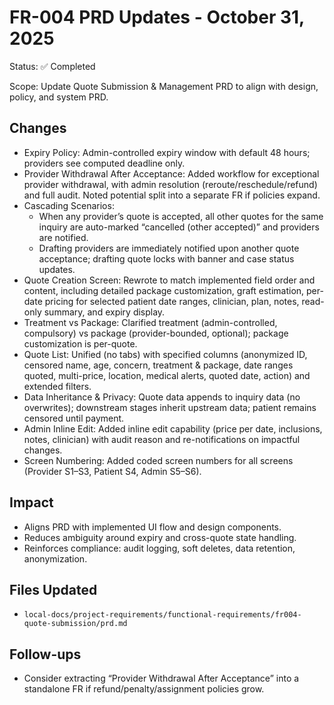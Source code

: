 # FR-004 PRD Updates - October 31, 2025

Status: ✅ Completed

Scope: Update Quote Submission & Management PRD to align with design, policy, and system PRD.

## Changes

- Expiry Policy: Admin-controlled expiry window with default 48 hours; providers see computed deadline only.
- Provider Withdrawal After Acceptance: Added workflow for exceptional provider withdrawal, with admin resolution (reroute/reschedule/refund) and full audit. Noted potential split into a separate FR if policies expand.
- Cascading Scenarios:
  - When any provider’s quote is accepted, all other quotes for the same inquiry are auto-marked “cancelled (other accepted)” and providers are notified.
  - Drafting providers are immediately notified upon another quote acceptance; drafting quote locks with banner and case status updates.
- Quote Creation Screen: Rewrote to match implemented field order and content, including detailed package customization, graft estimation, per-date pricing for selected patient date ranges, clinician, plan, notes, read-only summary, and expiry display.
- Treatment vs Package: Clarified treatment (admin-controlled, compulsory) vs package (provider-bounded, optional); package customization is per-quote.
- Quote List: Unified (no tabs) with specified columns (anonymized ID, censored name, age, concern, treatment & package, date ranges quoted, multi-price, location, medical alerts, quoted date, action) and extended filters.
- Data Inheritance & Privacy: Quote data appends to inquiry data (no overwrites); downstream stages inherit upstream data; patient remains censored until payment.
- Admin Inline Edit: Added inline edit capability (price per date, inclusions, notes, clinician) with audit reason and re-notifications on impactful changes.
- Screen Numbering: Added coded screen numbers for all screens (Provider S1–S3, Patient S4, Admin S5–S6).

## Impact

- Aligns PRD with implemented UI flow and design components.
- Reduces ambiguity around expiry and cross-quote state handling.
- Reinforces compliance: audit logging, soft deletes, data retention, anonymization.

## Files Updated

- `local-docs/project-requirements/functional-requirements/fr004-quote-submission/prd.md`

## Follow-ups

- Consider extracting “Provider Withdrawal After Acceptance” into a standalone FR if refund/penalty/assignment policies grow.
